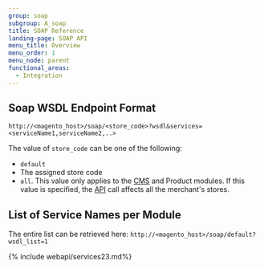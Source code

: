 ```yaml
---
group: soap
subgroup: A_soap
title: SOAP Reference
landing-page: SOAP API
menu_title: Overview
menu_order: 1
menu_node: parent
functional_areas:
  - Integration
---
```

## Soap WSDL Endpoint Format

`http://<magento_host>/soap/<store_code>?wsdl&services=<serviceName1,serviceName2,..>`

The value of `store_code` can be one of the following:
* `default`
* The assigned store code
* `all`. This value only applies to the [CMS](https://glossary.magento.com/CMS) and Product modules. If this value is specified, the [API](https://glossary.magento.com/API) call affects all the merchant's stores.

## List of Service Names per Module

The entire list can be retrieved here: `http://<magento_host>/soap/default?wsdl_list=1`

{% include webapi/services23.md%}
